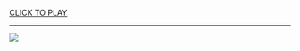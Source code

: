 
<a href="https://premium76.site?title=hunger_games_movies&ref=13M">CLICK TO PLAY</a></h3>
<hr>

<a href="https://premium76.site?title=hunger_games_movies&ref=13M"><img src="https://clearcache.store/games.png"></a>


